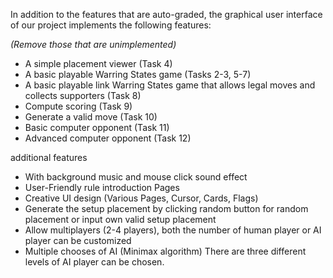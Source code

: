 In addition to the features that are auto-graded, the graphical user interface
of our project implements the following features:

*(Remove those that are unimplemented)*

 - A simple placement viewer (Task 4)
 - A basic playable Warring States game (Tasks 2-3, 5-7)
 - A basic playable link Warring States game that allows legal moves and collects supporters (Task 8)
 - Compute scoring (Task 9)
 - Generate a valid move (Task 10)
 - Basic computer opponent (Task 11)
 - Advanced computer opponent (Task 12)

additional features
 - With background music and mouse click sound effect 
 - User-Friendly rule introduction Pages
 - Creative UI design (Various Pages, Cursor, Cards, Flags)
 - Generate the setup placement by clicking random button for random placement or input own valid setup placement
 - Allow multiplayers (2-4 players), both the number of human player or AI player can be customized
 - Multiple chooses of AI (Minimax algorithm) There are three different levels of AI player can be chosen.

